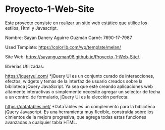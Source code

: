 # Proyecto-1-Web-Site
Este proyecto consiste en realizar un sitio web estático que utilice los estilos, Html y Javascript.

Nombre: Sayan Danery Aguirre Guzmàn 
Carnè:  7690-17-7987

Used Template: https://colorlib.com/wp/template/melan/

Site Web: https://sayanguzman98.github.io/Proyecto-1-Web-Site/. 

librerias Utilizadas:

https://jqueryui.com/
*jQuery UI es un conjunto curado de interacciones, efectos, widgets y temas de la interfaz de usuario creados sobre la biblioteca jQuery JavaScript. Ya sea que esté creando aplicaciones web altamente interactivas o simplemente necesite agregar un selector de fecha a un control de formulario, jQuery UI es la elección perfecta.

https://datatables.net/
*DataTables es un complemento para la biblioteca jQuery Javascript. Es una herramienta muy flexible, construida sobre los cimientos de la mejora progresiva, que agrega todas estas funciones avanzadas a cualquier tabla HTML.

